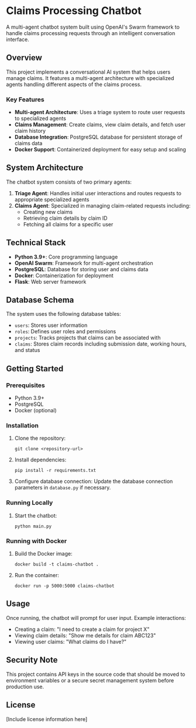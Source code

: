 # Claims Processing Chatbot

A multi-agent chatbot system built using OpenAI's Swarm framework to handle claims processing requests through an intelligent conversation interface.

## Overview

This project implements a conversational AI system that helps users manage claims. It features a multi-agent architecture with specialized agents handling different aspects of the claims process.

### Key Features

- **Multi-agent Architecture**: Uses a triage system to route user requests to specialized agents
- **Claims Management**: Create claims, view claim details, and fetch user claim history
- **Database Integration**: PostgreSQL database for persistent storage of claims data
- **Docker Support**: Containerized deployment for easy setup and scaling

## System Architecture

The chatbot system consists of two primary agents:

1. **Triage Agent**: Handles initial user interactions and routes requests to appropriate specialized agents
2. **Claims Agent**: Specialized in managing claim-related requests including:
   - Creating new claims
   - Retrieving claim details by claim ID
   - Fetching all claims for a specific user

## Technical Stack

- **Python 3.9+**: Core programming language
- **OpenAI Swarm**: Framework for multi-agent orchestration
- **PostgreSQL**: Database for storing user and claims data
- **Docker**: Containerization for deployment
- **Flask**: Web server framework

## Database Schema

The system uses the following database tables:

- `users`: Stores user information
- `roles`: Defines user roles and permissions
- `projects`: Tracks projects that claims can be associated with
- `claims`: Stores claim records including submission date, working hours, and status

## Getting Started

### Prerequisites

- Python 3.9+
- PostgreSQL
- Docker (optional)

### Installation

1. Clone the repository:

   ```
   git clone <repository-url>
   ```

2. Install dependencies:

   ```
   pip install -r requirements.txt
   ```

3. Configure database connection:
   Update the database connection parameters in `database.py` if necessary.

### Running Locally

1. Start the chatbot:
   ```
   python main.py
   ```

### Running with Docker

1. Build the Docker image:

   ```
   docker build -t claims-chatbot .
   ```

2. Run the container:
   ```
   docker run -p 5000:5000 claims-chatbot
   ```

## Usage

Once running, the chatbot will prompt for user input. Example interactions:

- Creating a claim: "I need to create a claim for project X"
- Viewing claim details: "Show me details for claim ABC123"
- Viewing user claims: "What claims do I have?"

## Security Note

This project contains API keys in the source code that should be moved to environment variables or a secure secret management system before production use.

## License

[Include license information here]
